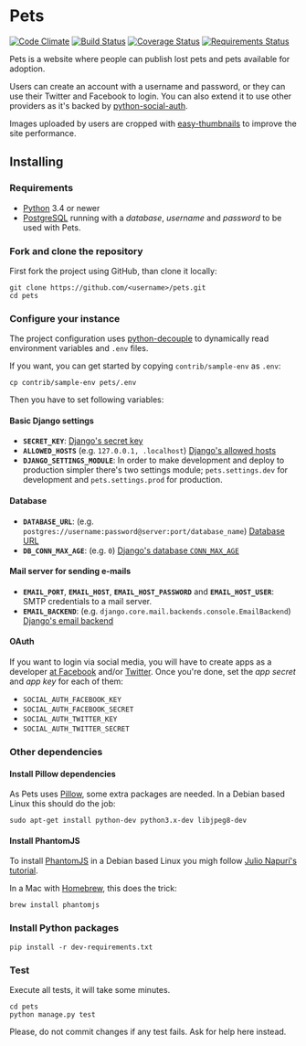 # Pets

[![Code Climate](https://codeclimate.com/github/dirtycoder/pets/badges/gpa.svg)](https://codeclimate.com/github/dirtycoder/pets)
[![Build Status](https://travis-ci.org/dirtycoder/pets.svg?branch=master)](https://travis-ci.org/dirtycoder/pets)
[![Coverage Status](https://coveralls.io/repos/github/dirtycoder/pets/badge.svg?branch=master)](https://coveralls.io/github/dirtycoder/pets?branch=master)
[![Requirements Status](https://requires.io/github/dirtycoder/pets/requirements.svg?branch=master)](https://requires.io/github/dirtycoder/pets/requirements/?branch=master)

Pets is a website where people can publish lost pets
and pets available for adoption.

Users can create an account with a username and password,
or they can use their Twitter and Facebook to login. You can also extend it to use other providers as it's backed by [python-social-auth](https://pypi.python.org/pypi/python-social-auth).

Images uploaded by users are cropped with [easy-thumbnails](https://pypi.python.org/pypi/easy-thumbnails) to improve the site performance.

## Installing

### Requirements

* [Python](https://python.org) 3.4 or newer
* [PostgreSQL](https://www.postgresql.org) running with a _database_, _username_ and _password_ to be used with Pets.


### Fork and clone the repository

First fork the project using GitHub, than clone it locally:

```console
git clone https://github.com/<username>/pets.git
cd pets
```

### Configure your instance

The project configuration uses [python-decouple](https://pypi.python.org/pypi/python-decouple/) to dynamically read environment variables and `.env` files.

If you want, you can get started by copying `contrib/sample-env` as `.env`:

```console
cp contrib/sample-env pets/.env
```

Then you have to set following variables:

#### Basic Django settings

* **`SECRET_KEY`**: [Django's secret key](https://docs.djangoproject.com/en/1.8/ref/settings/#std:setting-SECRET_KEY)
* **`ALLOWED_HOSTS`** (e.g. `127.0.0.1, .localhost`) [Django's allowed hosts](https://docs.djangoproject.com/en/1.8/ref/settings/#allowed-hosts)
* **`DJANGO_SETTINGS_MODULE`**: In order to make development and deploy to production simpler there's two settings module; `pets.settings.dev` for development and `pets.settings.prod` for production.

#### Database

* **`DATABASE_URL`**: (e.g. `postgres://username:password@server:port/database_name`) [Database URL](https://github.com/kennethreitz/dj-database-url#url-schema)
* **`DB_CONN_MAX_AGE`**: (e.g. `0`) [Django's database `CONN_MAX_AGE`](https://docs.djangoproject.com/en/1.8/ref/settings/#std:setting-CONN_MAX_AGE`)

#### Mail server for sending e-mails

* **`EMAIL_PORT`**, **`EMAIL_HOST`**, **`EMAIL_HOST_PASSWORD`** and **`EMAIL_HOST_USER`**: SMTP credentials to a mail server.
* **`EMAIL_BACKEND`**: (e.g. `django.core.mail.backends.console.EmailBackend`) [Django's email backend](https://docs.djangoproject.com/en/1.8/topics/email/#topic-email-backends)

#### OAuth

If you want to login via social media, you will have to create apps as a developer [at Facebook](https://developers.facebook.com) and/or [Twitter](https://apps.twitter.com). Once you're done, set the _app secret_ and _app key_ for each of them:

* `SOCIAL_AUTH_FACEBOOK_KEY`
* `SOCIAL_AUTH_FACEBOOK_SECRET`
* `SOCIAL_AUTH_TWITTER_KEY`
* `SOCIAL_AUTH_TWITTER_SECRET`

### Other dependencies

#### Install Pillow dependencies

As Pets uses [Pillow](https://pypi.python.org/pypi/Pillow), some extra packages are needed. In a Debian based Linux this should do the job:

```console
sudo apt-get install python-dev python3.x-dev libjpeg8-dev 
```

#### Install PhantomJS

To install [PhantomJS](http://phantomjs.org) in a Debian based Linux you migh follow [Julio Napurí's tutorial](https://gist.github.com/julionc/7476620).

In a Mac with [Homebrew](http://brew.sh), this does the trick:

```console
brew install phantomjs
```

### Install Python packages

```console
pip install -r dev-requirements.txt
```

### Test

Execute all tests, it will take some minutes.

```console
cd pets
python manage.py test
```

Please, do not commit changes if any test fails. Ask for help here instead.
